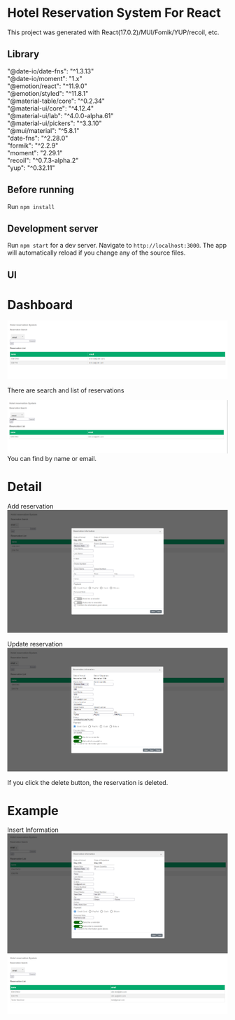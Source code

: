 # Hotel Reservation System For React

This project was generated with React(17.0.2)/MUI/Fomik/YUP/recoil, etc.

## Library
"@date-io/date-fns": "^1.3.13"<br/>
"@date-io/moment": "1.x"<br/>
"@emotion/react": "^11.9.0"<br/>
"@emotion/styled": "^11.8.1"<br/>
"@material-table/core": "^0.2.34"<br/>
"@material-ui/core": "^4.12.4"<br/>
"@material-ui/lab": "^4.0.0-alpha.61"<br/>
"@material-ui/pickers": "^3.3.10"<br/>
"@mui/material": "^5.8.1"<br/>
"date-fns": "^2.28.0"<br/>
"formik": "^2.2.9"<br/>
"moment": "2.29.1"<br/>
"recoil": "^0.7.3-alpha.2"<br/>
"yup": "^0.32.11"<br/>


## Before running

Run `npm install`

## Development server

Run `npm start` for a dev server. Navigate to `http://localhost:3000`. The app will automatically reload if you change any of the source files.

## UI
# Dashboard
![Settings Window](https://github.com/KJosephDev/HotelReservationSystemReact/blob/main/screen/screen1.png)

There are search and list of reservations

![Settings Window](https://github.com/KJosephDev/HotelReservationSystemReact/blob/main/screen/screen2.png)
You can find by name or email.

# Detail
Add reservation
![Settings Window](https://github.com/KJosephDev/HotelReservationSystemReact/blob/main/screen/screen3.png)


Update reservation
![Settings Window](https://github.com/KJosephDev/HotelReservationSystemReact/blob/main/screen/screen4.png)

If you click the delete button, the reservation is deleted.

# Example
Insert Information
![Settings Window](https://github.com/KJosephDev/HotelReservationSystemReact/blob/main/screen/screen5.png)
![Settings Window](https://github.com/KJosephDev/HotelReservationSystemReact/blob/main/screen/screen6.png)
